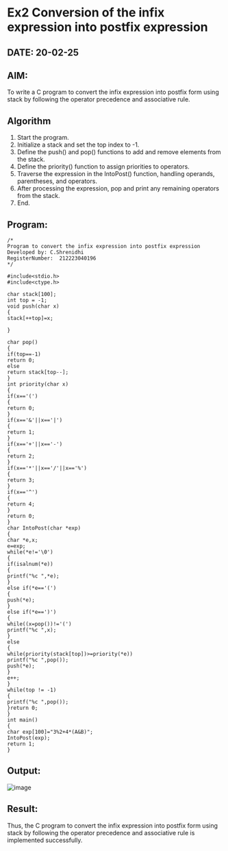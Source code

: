 # Ex2 Conversion of the infix expression into postfix expression
## DATE: 20-02-25
## AIM:
To write a C program to convert the infix expression into postfix form using stack by following the operator precedence and associative rule.

## Algorithm
1. Start the program. 
2. Initialize a stack and set the top index to -1. 
3. Define the push() and pop() functions to add and remove elements from the stack. 
4. Define the priority() function to assign priorities to operators. 
5. Traverse the expression in the IntoPost() function, handling operands, parentheses, and 
operators. 
6. After processing the expression, pop and print any remaining operators from the stack. 
7. End.   

## Program:
```
/*
Program to convert the infix expression into postfix expression
Developed by: C.Shrenidhi
RegisterNumber:  212223040196
*/

#include<stdio.h> 
#include<ctype.h> 
 
char stack[100]; 
int top = -1; 
void push(char x) 
{ 
stack[++top]=x; 
 
} 
 
char pop() 
{ 
if(top==-1) 
return 0; 
else 
return stack[top--]; 
} 
int priority(char x) 
{ 
if(x=='(') 
{ 
return 0; 
} 
if(x=='&'||x=='|') 
{ 
return 1; 
} 
if(x=='+'||x=='-') 
{ 
return 2; 
} 
if(x=='*'||x=='/'||x=='%') 
{ 
return 3; 
} 
if(x=='^') 
{ 
return 4; 
} 
return 0; 
} 
char IntoPost(char *exp) 
{ 
char *e,x; 
e=exp; 
while(*e!='\0') 
{ 
if(isalnum(*e)) 
{ 
printf("%c ",*e); 
} 
else if(*e=='(') 
{ 
push(*e); 
} 
else if(*e==')') 
{ 
while((x=pop())!='(') 
printf("%c ",x); 
} 
else 
{ 
while(priority(stack[top])>=priority(*e)) 
printf("%c ",pop()); 
push(*e); 
} 
e++; 
} 
while(top != -1) 
{ 
printf("%c ",pop()); 
}return 0; 
} 
int main() 
{ 
char exp[100]="3%2+4*(A&B)"; 
IntoPost(exp); 
return 1; 
}

```

## Output:
![image](https://github.com/user-attachments/assets/d23014fd-ac2c-4f35-acb4-c7894a604ccc)



## Result:
Thus, the C program to convert the infix expression into postfix form using stack by following the operator precedence and associative rule is implemented successfully.

